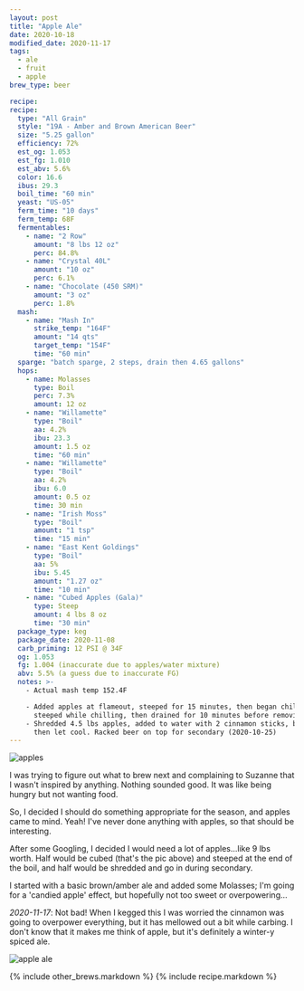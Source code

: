 ```yaml
---
layout: post
title: "Apple Ale"
date: 2020-10-18
modified_date: 2020-11-17
tags:
  - ale
  - fruit
  - apple
brew_type: beer

recipe:
recipe:
  type: "All Grain"
  style: "19A - Amber and Brown American Beer"
  size: "5.25 gallon"
  efficiency: 72%
  est_og: 1.053
  est_fg: 1.010
  est_abv: 5.6%
  color: 16.6
  ibus: 29.3
  boil_time: "60 min"
  yeast: "US-05"
  ferm_time: "10 days"
  ferm_temp: 68F
  fermentables:
    - name: "2 Row"
      amount: "8 lbs 12 oz"
      perc: 84.8%
    - name: "Crystal 40L"
      amount: "10 oz"
      perc: 6.1%
    - name: "Chocolate (450 SRM)"
      amount: "3 oz"
      perc: 1.8%
  mash:
    - name: "Mash In"
      strike_temp: "164F"
      amount: "14 qts"
      target_temp: "154F"
      time: "60 min"
  sparge: "batch sparge, 2 steps, drain then 4.65 gallons"
  hops:
    - name: Molasses
      type: Boil
      perc: 7.3%
      amount: 12 oz
    - name: "Willamette"
      type: "Boil"
      aa: 4.2%
      ibu: 23.3
      amount: 1.5 oz
      time: "60 min"
    - name: "Willamette"
      type: "Boil"
      aa: 4.2%
      ibu: 6.0
      amount: 0.5 oz
      time: 30 min
    - name: "Irish Moss"
      type: "Boil"
      amount: "1 tsp"
      time: "15 min"
    - name: "East Kent Goldings"
      type: "Boil"
      aa: 5%
      ibu: 5.45
      amount: "1.27 oz"
      time: "10 min"
    - name: "Cubed Apples (Gala)"
      type: Steep
      amount: 4 lbs 8 oz
      time: "30 min"
  package_type: keg
  package_date: 2020-11-08
  carb_priming: 12 PSI @ 34F
  og: 1.053
  fg: 1.004 (inaccurate due to apples/water mixture)
  abv: 5.5% (a guess due to inaccurate FG)
  notes: >-
    - Actual mash temp 152.4F 

    - Added apples at flameout, steeped for 15 minutes, then began chilling, 
      steeped while chilling, then drained for 10 minutes before removing.
    - Shredded 4.5 lbs apples, added to water with 2 cinnamon sticks, brought to ~180F and 
      then let cool. Racked beer on top for secondary (2020-10-25)
---
```

![apples](/brewlog/assets/apples.png)

I was trying to figure out what to brew next and complaining to Suzanne that I wasn't inspired by anything. Nothing sounded good. It was like being hungry but not wanting food.

So, I decided I should do something appropriate for the season, and apples came to mind. Yeah! I've never done anything with apples, so that should be interesting.

After some Googling, I decided I would need a lot of apples...like 9 lbs worth. Half would be cubed (that's the pic above) and steeped at the end of the boil, and half would be shredded and go in during secondary.

I started with a basic brown/amber ale and added some Molasses; I'm going for a 'candied apple' effect, but hopefully not too sweet or overpowering...

*2020-11-17*: Not bad! When I kegged this I was worried the cinnamon was going to overpower everything, but it has mellowed out a bit while carbing. I don't know that it makes me think of apple, but it's definitely a winter-y spiced ale.

![apple ale](/brewlog/assets/apple_ale_finish.png)

{% include other_brews.markdown %}
{% include recipe.markdown %}
